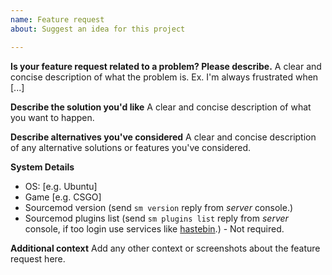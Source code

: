 ```yaml
---
name: Feature request
about: Suggest an idea for this project

---
```


**Is your feature request related to a problem? Please describe.**
A clear and concise description of what the problem is. Ex. I'm always frustrated when [...]

**Describe the solution you'd like**
A clear and concise description of what you want to happen.

**Describe alternatives you've considered**
A clear and concise description of any alternative solutions or features you've considered.

**System Details**
 - OS: [e.g. Ubuntu]
 - Game [e.g. CSGO]
 - Sourcemod version (send `sm version` reply from *server* console.)
 - Sourcemod plugins list (send `sm plugins list` reply from *server* console, if too login use services like [hastebin](https://hastebin.com).) - Not required.

**Additional context**
Add any other context or screenshots about the feature request here.
